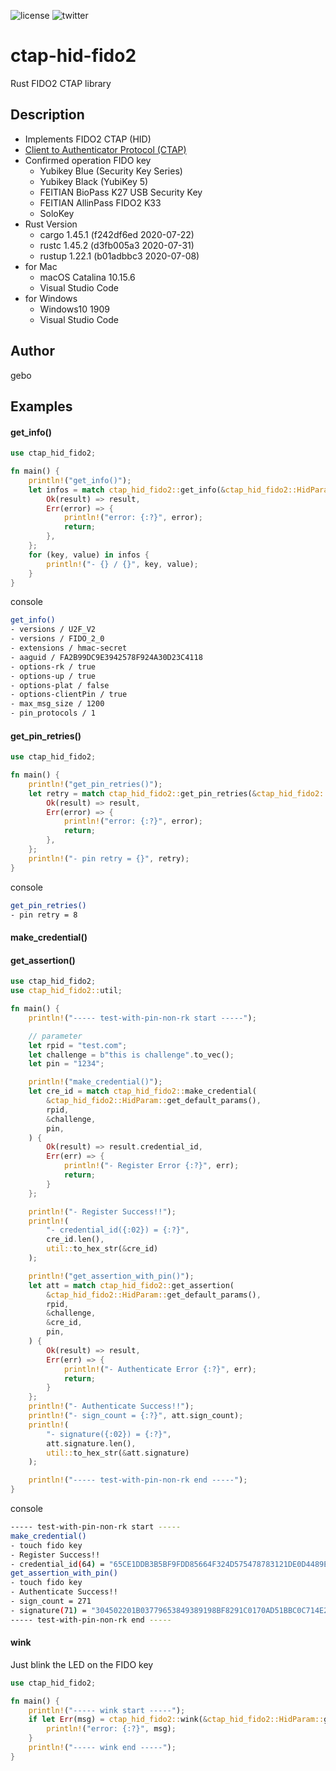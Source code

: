 ![license](https://img.shields.io/github/license/gebogebogebo/ctap-hid-fido2)
![twitter](https://img.shields.io/twitter/url?style=social&url=https%3A%2F%2Fgithub.com%2Fgebogebogebo%2Fctap-hid-fido2)

# ctap-hid-fido2
Rust FIDO2 CTAP library

## Description
- Implements FIDO2 CTAP (HID)
- [Client to Authenticator Protocol (CTAP)](https://fidoalliance.org/specs/fido-v2.0-ps-20190130/fido-client-to-authenticator-protocol-v2.0-ps-20190130.html)
- Confirmed operation FIDO key
  - Yubikey Blue (Security Key Series)
  - Yubikey Black (YubiKey 5)
  - FEITIAN BioPass K27 USB Security Key
  - FEITIAN AllinPass FIDO2 K33
  - SoloKey
- Rust Version
  - cargo 1.45.1 (f242df6ed 2020-07-22)
  - rustc 1.45.2 (d3fb005a3 2020-07-31)
  - rustup 1.22.1 (b01adbbc3 2020-07-08)
- for Mac
  - macOS Catalina 10.15.6
  - Visual Studio Code
- for Windows
  - Windows10 1909
  - Visual Studio Code

## Author
gebo



## Examples

#### get_info()

```Rust
use ctap_hid_fido2;

fn main() {
    println!("get_info()");
    let infos = match ctap_hid_fido2::get_info(&ctap_hid_fido2::HidParam::get_default_params()) {
        Ok(result) => result,
        Err(error) => {
            println!("error: {:?}", error);
            return;
        },
    };    
    for (key, value) in infos {
        println!("- {} / {}", key, value);
    }
}
```

console

```sh
get_info()
- versions / U2F_V2
- versions / FIDO_2_0
- extensions / hmac-secret
- aaguid / FA2B99DC9E3942578F924A30D23C4118
- options-rk / true
- options-up / true
- options-plat / false
- options-clientPin / true
- max_msg_size / 1200
- pin_protocols / 1
```



#### get_pin_retries()

```Rust
use ctap_hid_fido2;

fn main() {
    println!("get_pin_retries()");
    let retry = match ctap_hid_fido2::get_pin_retries(&ctap_hid_fido2::HidParam::get_default_params()) {
        Ok(result) => result,
        Err(error) => {
            println!("error: {:?}", error);
            return;
        },
    };    
    println!("- pin retry = {}", retry);
}
```

console

```sh
get_pin_retries()
- pin retry = 8
```



#### make_credential()

#### get_assertion()

```Rust
use ctap_hid_fido2;
use ctap_hid_fido2::util;

fn main() {
    println!("----- test-with-pin-non-rk start -----");

    // parameter
    let rpid = "test.com";
    let challenge = b"this is challenge".to_vec();
    let pin = "1234";

    println!("make_credential()");
    let cre_id = match ctap_hid_fido2::make_credential(
        &ctap_hid_fido2::HidParam::get_default_params(),
        rpid,
        &challenge,
        pin,
    ) {
        Ok(result) => result.credential_id,
        Err(err) => {
            println!("- Register Error {:?}", err);
            return;
        }
    };

    println!("- Register Success!!");
    println!(
        "- credential_id({:02}) = {:?}",
        cre_id.len(),
        util::to_hex_str(&cre_id)
    );

    println!("get_assertion_with_pin()");
    let att = match ctap_hid_fido2::get_assertion(
        &ctap_hid_fido2::HidParam::get_default_params(),
        rpid,
        &challenge,
        &cre_id,
        pin,
    ) {
        Ok(result) => result,
        Err(err) => {
            println!("- Authenticate Error {:?}", err);
            return;
        }
    };
    println!("- Authenticate Success!!");
    println!("- sign_count = {:?}", att.sign_count);
    println!(
        "- signature({:02}) = {:?}",
        att.signature.len(),
        util::to_hex_str(&att.signature)
    );

    println!("----- test-with-pin-non-rk end -----");
}
```

console

```sh
----- test-with-pin-non-rk start -----
make_credential()
- touch fido key
- Register Success!!
- credential_id(64) = "65CE1DDB3B5BF9FDD85664F324D575478783121DE0D4489E0CB5BAB24ED8C8F4965235E0F80011B7D13391295A42C964FB256DC02768B1A3DF434FEB83EE1CE7"
get_assertion_with_pin()
- touch fido key
- Authenticate Success!!
- sign_count = 271
- signature(71) = "304502201B03779653849389198BF8291C0170AD51BBC0C714E2AF1D260A3B3413E75D51022100DA9053755FD1C74214F70E58FCB1E8E302C617BA69B297AC855D15BF4D5CA748"
----- test-with-pin-non-rk end -----
```



#### wink

Just blink the LED on the FIDO key

```Rust
use ctap_hid_fido2;

fn main() {
    println!("----- wink start -----");
    if let Err(msg) = ctap_hid_fido2::wink(&ctap_hid_fido2::HidParam::get_default_params()){
        println!("error: {:?}", msg);
    }
    println!("----- wink end -----");
}
```

